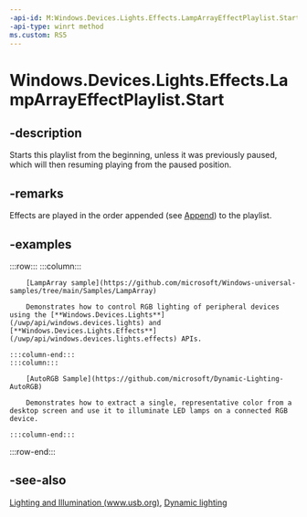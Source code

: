 ```yaml
---
-api-id: M:Windows.Devices.Lights.Effects.LampArrayEffectPlaylist.Start
-api-type: winrt method
ms.custom: RS5
---
```


<!-- Method syntax.
public void LampArrayEffectPlaylist.Start()
-->

# Windows.Devices.Lights.Effects.LampArrayEffectPlaylist.Start

## -description
Starts this playlist from the beginning, unless it was previously paused, which will then resuming playing from the paused position.

## -remarks
Effects are played in the order appended (see [Append](lamparrayeffectplaylist_append_292269384.md)) to the playlist.

## -examples

:::row:::
    :::column:::

        [LampArray sample](https://github.com/microsoft/Windows-universal-samples/tree/main/Samples/LampArray)
        
        Demonstrates how to control RGB lighting of peripheral devices using the [**Windows.Devices.Lights**](/uwp/api/windows.devices.lights) and [**Windows.Devices.Lights.Effects**](/uwp/api/windows.devices.lights.effects) APIs.

    :::column-end:::
    :::column:::

        [AutoRGB Sample](https://github.com/microsoft/Dynamic-Lighting-AutoRGB)
        
        Demonstrates how to extract a single, representative color from a desktop screen and use it to illuminate LED lamps on a connected RGB device.
            
    :::column-end:::
:::row-end:::

## -see-also

[Lighting and Illumination (www.usb.org)](https://www.usb.org/sites/default/files/hutrr84_-_lighting_and_illumination_page.pdf), [Dynamic lighting](/windows/uwp/devices-sensors/lighting-dynamic-lamparray)
